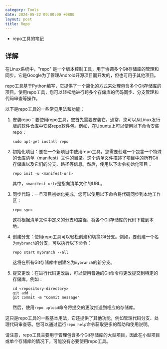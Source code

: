 ```yaml
---
category: Tools
date: 2024-05-22 09:00:00 +0800
layout: post
title: Repo
---
```


+ repo工具的笔记

## 详解

在Linux系统中，"repo" 是一个版本控制工具，用于协调多个Git存储库的管理和同步。它是Google为了管理Android开源项目而开发的，但也可用于其他项目。

repo工具基于Python编写，它提供了一个简化的方式来处理包含多个Git存储库的项目。使用repo工具，您可以轻松地进行跨多个存储库的代码同步、分支管理和代码审查等操作。

以下是repo工具的一些常见用法和功能：

1. 安装repo：要使用repo工具，您首先需要安装它。通常，您可以从Linux发行版的软件仓库中安装repo软件包。例如，在Ubuntu上可以使用以下命令安装repo：

   ```
   sudo apt-get install repo
   ```

2. 初始化项目：要在一个新项目中使用repo工具，您需要创建一个包含一个特殊的仓库清单（manifest）文件的目录。这个清单文件描述了项目中的所有Git存储库以及它们的分支、路径等信息。然后，使用以下命令初始化项目：

   ```
   repo init -u <manifest-url>
   ```

   其中，`<manifest-url>`是指向清单文件的URL。

3. 同步代码：一旦项目初始化完成，您可以使用以下命令将代码同步到本地工作区：

   ```
   repo sync
   ```

   这将根据清单文件中定义的分支和路径，将各个Git存储库的代码下载到本地。

4. 创建分支：使用repo工具可以轻松创建和切换Git分支。例如，要创建一个名为`mybranch`的分支，可以执行以下命令：

   ```
   repo start mybranch --all
   ```

   这将在所有Git存储库中创建名为`mybranch`的新分支。

5. 提交更改：在进行代码更改后，可以使用普通的Git命令将更改提交到特定的存储库。例如：

   ```
   cd <repository-directory>
   git add .
   git commit -m "Commit message"
   ```

   然后，使用`repo upload`命令将提交的更改推送到相应的存储库。

这只是repo工具的一些基本用法，它还提供了其他功能，例如管理代码分支、处理代码审查等。您可以通过运行`repo help`命令获取更多的帮助和使用说明。

请注意，repo工具主要用于管理包含多个Git存储库的大型项目，因此在小型项目或单个存储库的情况下，可能没有必要使用repo工具。